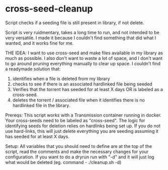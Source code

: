 # cross-seed-cleanup
Script checks if a seeding file is still present in library, if not delete.

Script is very ruidmentary, takes a long time to run, and not intended to be very versatile. I made it because I couldn't find something that did what I wanted, and it works fine for me.

THE IDEA:
I want to use cross-seed and make files available in my library as much as possible. I also don't want to waste a lot of space, and I don't want to go around pruning everything manually to clear up space. I couldn't find a readymade solution that:
1) identifies when a file is deleted from my library
2) checks to see if there is an associated hardlinked file being seeded
3) Verifies that the torrent has seeded for at least X days OR is labeled as a cross-seed.
4) deletes the torrent / associated file when it identifies there is no hardlinked file in the library.

Prereqs:
This script works with a Transmission container running in docker. 
Your cross-seeds need to be labeled as "cross-seed".
The logic for identifying seeds for deletion relies on hardlinks being set up. If you do not use hard-links, this will just delete everything you are seeding assuming it has seeded for at least X days.

Setup:
All variables that you should need to define are at the top of the script, read the comments and make the necessary changes for your configuration. If you want to do a dryrun run with "-d" and it will just log what would be deleted (eg. command - ./cleanup.sh -d)
